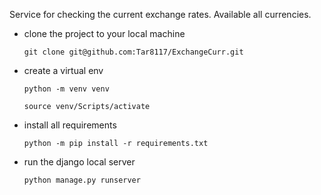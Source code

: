 Service for checking the current exchange rates.
Available all currencies.

* clone the project to your local machine
  
  `git clone git@github.com:Tar8117/ExchangeCurr.git`
  
* create a virtual env

    `python -m venv venv`

    `source venv/Scripts/activate`
  
* install all requirements
  
    `python -m pip install -r requirements.txt`
  
* run the django local server
  
    `python manage.py runserver`